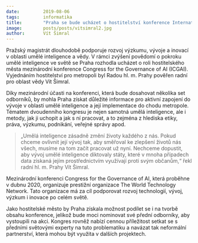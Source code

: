 ```yaml
---
date:         2019-08-06
tags:         informatika
title:        "Praha se bude ucházet o hostitelství konference International Congress for the Governance of AI"
image: 	      posts/posts/vitsimral2.jpg
author:       Vít Šimral
---
```


Pražský magistrát dlouhodobě podporuje rozvoj výzkumu, vývoje a inovací v oblasti umělé inteligence a vědy. V rámci zvýšení povědomí o pokroku umělé inteligence ve světě se Praha rozhodla ucházet o roli hostitelského města mezinárodní konference Congress for the Governance of AI (ICGAI). Vyjednáním hostitelství pro metropoli byl Radou hl. m. Prahy pověřen radní pro oblast vědy Vít Šimral.

Díky mezinárodní účasti na konferenci, která bude dosahovat několika set odborníků, by mohla Praha získat důležité informace pro aktivní zapojení do vývoje v oblasti umělé inteligence a její implementace do chodu metropole. Tématem dvoudenního kongresu je nejen samotná umělá inteligence, ale i metody, jak ji uchopit a jak s ní pracovat, a to zejména z hlediska etiky, práva, výzkumu, podnikání, veřejné správy apod.

> „Umělá inteligence zásadně změní životy každého z nás. Pokud chceme ovlivnit její vývoj tak, aby směřoval ke zlepšení životů nás všech, musíme na tom začít pracovat už nyní. Nechceme dopustit, aby vývoj umělé inteligence diktovaly státy, které v mnoha případech data získaná jejím prostřednictvím využívají proti svým občanům,“ řekl radní hl. m. Prahy Vít Šimral.

Mezinárodní konferenci Congress for the Governance of AI, která proběhne v dubnu 2020, organizuje prestižní organizace The World Technology Network. Tato organizace má za cíl podporovat rozvoj technologií, vývoj, výzkum i inovace po celém světě.

Jako hostitelské město by Praha získala možnost podílet se i na tvorbě obsahu konference, jelikož bude moci nominovat své přední odborníky, aby vystoupili na akci. Kongres rovněž nabízí cennou příležitost setkat se s předními světovými experty na tuto problematiku a navázat tak neformální partnerství, která mohou být využita v dalších projektech.
